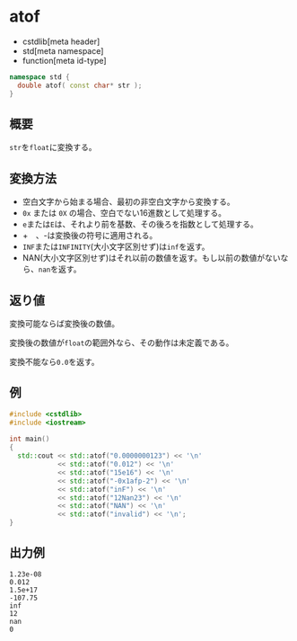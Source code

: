 # atof
* cstdlib[meta header]
* std[meta namespace]
* function[meta id-type]

```cpp
namespace std {
  double atof( const char* str );
}
```

## 概要

`str`を`float`に変換する。

## 変換方法

- 空白文字から始まる場合、最初の非空白文字から変換する。
- `0x` または `0X` の場合、空白でない16進数として処理する。
- `e`または`E`は、それより前を基数、その後ろを指数として処理する。
- \+　、\-は変換後の符号に適用される。
- `INF`または`INFINITY`(大小文字区別せず)は`inf`を返す。
- NAN(大小文字区別せず)はそれ以前の数値を返す。もし以前の数値がないなら、`nan`を返す。


## 返り値

変換可能ならば変換後の数値。

変換後の数値が`float`の範囲外なら、その動作は未定義である。

変換不能なら`0.0`を返す。


## 例

```cpp example
#include <cstdlib>
#include <iostream>
 
int main()
{
  std::cout << std::atof("0.0000000123") << '\n'
            << std::atof("0.012") << '\n'
            << std::atof("15e16") << '\n'
            << std::atof("-0x1afp-2") << '\n'
            << std::atof("inF") << '\n'
            << std::atof("12Nan23") << '\n'
            << std::atof("NAN") << '\n'
            << std::atof("invalid") << '\n';
}
```

## 出力例

```
1.23e-08
0.012
1.5e+17
-107.75
inf
12
nan
0
```
